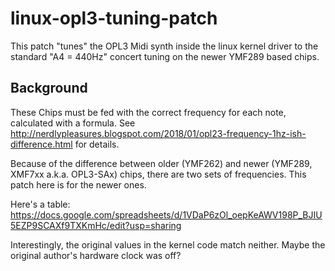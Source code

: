 # linux-opl3-tuning-patch
This patch "tunes" the OPL3 Midi synth inside the linux kernel driver to the standard "A4 = 440Hz" concert tuning on the newer YMF289 based chips.

## Background

These Chips must be fed with the correct frequency for each note, calculated with a formula. See
http://nerdlypleasures.blogspot.com/2018/01/opl23-frequency-1hz-ish-difference.html for details.

Because of the difference between older (YMF262) and newer (YMF289, XMF7xx a.k.a. OPL3-SAx) chips, there are two sets of frequencies.
This patch here is for the newer ones.

Here's a table: https://docs.google.com/spreadsheets/d/1VDaP6zOl_oepKeAWV198P_BJIU5EZP9SCAXf9TXKmHc/edit?usp=sharing

Interestingly, the original values in the kernel code match neither. Maybe the original author's hardware clock was off?
